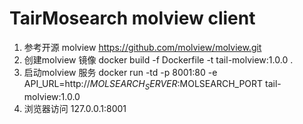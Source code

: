 # TairMosearch molview client

1. 参考开源 molview https://github.com/molview/molview.git
2. 创建molview 镜像  docker build -f Dockerfile -t tail-molview:1.0.0  .
3. 启动molview 服务  docker run -td -p 8001:80 -e API_URL=http://$MOLSEARCH_SERVER:$MOLSEARCH_PORT tail-molview:1.0.0
4. 浏览器访问  127.0.0.1:8001